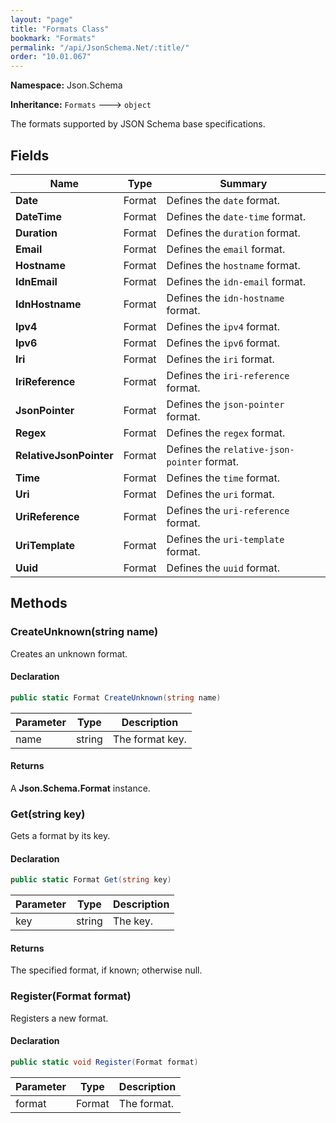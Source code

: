 ```yaml
---
layout: "page"
title: "Formats Class"
bookmark: "Formats"
permalink: "/api/JsonSchema.Net/:title/"
order: "10.01.067"
---
```

**Namespace:** Json.Schema

**Inheritance:**
`Formats`
 🡒 
`object`

The formats supported by JSON Schema base specifications.

## Fields

| Name | Type | Summary |
|---|---|---|
| **Date** | Format | Defines the `date` format. |
| **DateTime** | Format | Defines the `date-time` format. |
| **Duration** | Format | Defines the `duration` format. |
| **Email** | Format | Defines the `email` format. |
| **Hostname** | Format | Defines the `hostname` format. |
| **IdnEmail** | Format | Defines the `idn-email` format. |
| **IdnHostname** | Format | Defines the `idn-hostname` format. |
| **Ipv4** | Format | Defines the `ipv4` format. |
| **Ipv6** | Format | Defines the `ipv6` format. |
| **Iri** | Format | Defines the `iri` format. |
| **IriReference** | Format | Defines the `iri-reference` format. |
| **JsonPointer** | Format | Defines the `json-pointer` format. |
| **Regex** | Format | Defines the `regex` format. |
| **RelativeJsonPointer** | Format | Defines the `relative-json-pointer` format. |
| **Time** | Format | Defines the `time` format. |
| **Uri** | Format | Defines the `uri` format. |
| **UriReference** | Format | Defines the `uri-reference` format. |
| **UriTemplate** | Format | Defines the `uri-template` format. |
| **Uuid** | Format | Defines the `uuid` format. |

## Methods

### CreateUnknown(string name)

Creates an unknown format.

#### Declaration

```c#
public static Format CreateUnknown(string name)
```

| Parameter | Type | Description |
|---|---|---|
| name | string | The format key. |


#### Returns

A **Json.Schema.Format** instance.

### Get(string key)

Gets a format by its key.

#### Declaration

```c#
public static Format Get(string key)
```

| Parameter | Type | Description |
|---|---|---|
| key | string | The key. |


#### Returns

The specified format, if known; otherwise null.

### Register(Format format)

Registers a new format.

#### Declaration

```c#
public static void Register(Format format)
```

| Parameter | Type | Description |
|---|---|---|
| format | Format | The format. |


